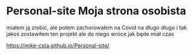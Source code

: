 # Personal-site Moja strona osobista
miałem ją zrobić, ale potem zachorowałem na Covid na długo długo i tak jakoś zostawiłem ten projekt ale do niego wróce jak będe miał czas

https://mike-csta.github.io/Personal-site/
